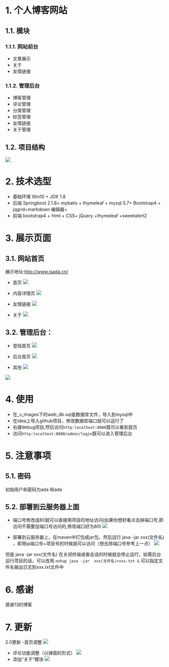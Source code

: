# 1. 个人博客网站
## 1.1. 模块
### 1.1.1. 网站前台
- 文章展示
- 关于
- 友情链接
### 1.1.2. 管理后台
-   博客管理
-   评论管理
-   分类管理
 -  标签管理
 -  友情链接
 -  关于管理
## 1.2. 项目结构
![](_v_images/_1569657859_3811.png)
# 2. 技术选型
- 基础环境
Win10 + JDK 1.8 
- 后端
Springboot 2.1.8+ mybatis + thymeleaf + mysql 5.7+ Bootstrap4 + jqgrid+markdown 编辑器+
- 前端
bootstrap4 + html + CSS+ jQuery +thymeleaf +sweetalert2

# 3. 展示页面
## 3.1. 网站首页
展示地址:http://www.isada.cn/
- 首页
![](_v_images/_1566996242_3290.png)

- 内容详情页
![](_v_images/_1564300189_30622.png)

- 友情链接
![](_v_images/_1564300911_17471.png)


- 关于
![](_v_images/_1564300935_3748.png)


## 3.2. 管理后台：
- 登陆首页
![](_v_images/_1564301236_4681.png)

- 后台首页
![](_v_images/_1564301283_17358.png)

- 其他
![](_v_images/_1564302190_11810.png)

![](_v_images/_1564302391_29948.png)


# 4. 使用
- 在_v_images下的web_db.sql是数据库文件，导入到mysql中
- 在idea上导入github项目，修改数据库端口就可以运行了
- 右键debug项目,然后访问`http:localhost:8080`既可以看到首页
- 访问`http:localhost:8080/admin/login`既可以进入管理后台
# 5. 注意事项
## 5.1. 密码
初始用户和密码为ada 和ada
## 5.2. 部署到云服务器上面
- 端口号修改成80就可以直接用项目的地址访问(如果你想好看点去掉端口号,即访问不需要加端口号访问的,修改端口好为80)
![](_v_images/_1564303517_11860.png)

-  部署到云服务器上，在maven中打包成jar包，然后运行 java -jar xxx(文件名) ，即用ip端口号+项目号的时候就可以访问（想去除端口号参考上一点）
![](_v_images/_1564302859_107.png)

但是  java -jar xxx(文件名)  在关闭终端或者会话的时候就会停止运行，如需后台运行项目的话，可以改用
`nohup java -jar  xxx(文件名)>xxx.txt &`
可以指定文件名输出日志到xxx.txt文件中
# 6. 感谢
感谢13的博客
# 7. 更新
2.0更新
-首页调整
![](_v_images/_1566996219_18389.png)

- 评论功能调整（以弹窗的形式）
![](_v_images/_1566996304_27088.png)
- 添加“关于”模块
![](_v_images/_1566996425_16270.png)

